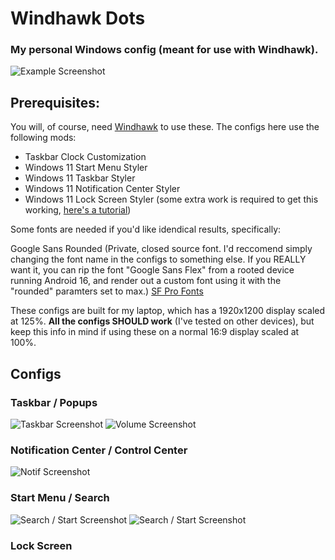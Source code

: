 # Windhawk Dots
### My personal Windows config (meant for use with Windhawk).
![Example Screenshot](https://raw.githubusercontent.com/twigform/windhawk-dots/refs/heads/main/assets/example1.png)

## Prerequisites:
You will, of course, need [Windhawk](https://windhawk.net/) to use these. The configs here use the following mods:
- Taskbar Clock Customization
- Windows 11 Start Menu Styler
- Windows 11 Taskbar Styler
- Windows 11 Notification Center Styler
- Windows 11 Lock Screen Styler (some extra work is required to get this working, [here's a tutorial](https://github.com/AromaKitsune/Windows-XAML-Styles/blob/main/guides/Lock-Screen-Styling-Guide.md))

Some fonts are needed if you'd like idendical results, specifically: 

Google Sans Rounded (Private, closed source font. I'd reccomend simply changing the font name in the configs to something else. If you REALLY want it, you can rip the font "Google Sans Flex" from a rooted device running Android 16, and render out a custom font using it with the "rounded" paramters set to max.) 
[SF Pro Fonts](https://github.com/sahibjotsaggu/San-Francisco-Pro-Fonts/tree/master)

These configs are built for my laptop, which has a 1920x1200 display scaled at 125%. **All the configs SHOULD work** (I've tested on other devices), but keep this info in mind if using these on a normal 16:9 display scaled at 100%.

## Configs

### Taskbar / Popups

![Taskbar Screenshot](https://github.com/twigform/windhawk-dots/blob/main/assets/taskbar.png?raw=true)
![Volume Screenshot](https://github.com/twigform/windhawk-dots/blob/main/assets/volumeex.png?raw=true)

### Notification Center / Control Center
![Notif Screenshot](https://github.com/twigform/windhawk-dots/blob/main/assets/control.png?raw=true)

### Start Menu / Search
![Search / Start Screenshot](https://github.com/twigform/windhawk-dots/blob/main/assets/search.png?raw=true)
![Search / Start Screenshot](https://github.com/twigform/windhawk-dots/blob/main/assets/start.png?raw=true)

### Lock Screen
